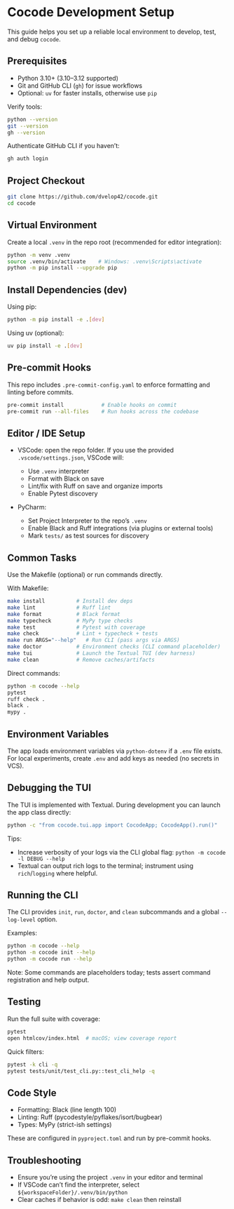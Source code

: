 # Cocode Development Setup

This guide helps you set up a reliable local environment to develop, test, and debug `cocode`.

## Prerequisites
- Python 3.10+ (3.10–3.12 supported)
- Git and GitHub CLI (`gh`) for issue workflows
- Optional: `uv` for faster installs, otherwise use `pip`

Verify tools:

```bash
python --version
git --version
gh --version
```

Authenticate GitHub CLI if you haven’t:

```bash
gh auth login
```

## Project Checkout
```bash
git clone https://github.com/dvelop42/cocode.git
cd cocode
```

## Virtual Environment
Create a local `.venv` in the repo root (recommended for editor integration):

```bash
python -m venv .venv
source .venv/bin/activate    # Windows: .venv\Scripts\activate
python -m pip install --upgrade pip
```

## Install Dependencies (dev)
Using pip:

```bash
python -m pip install -e .[dev]
```

Using uv (optional):

```bash
uv pip install -e .[dev]
```

## Pre-commit Hooks
This repo includes `.pre-commit-config.yaml` to enforce formatting and linting before commits.

```bash
pre-commit install            # Enable hooks on commit
pre-commit run --all-files    # Run hooks across the codebase
```

## Editor / IDE Setup
- VSCode: open the repo folder. If you use the provided `.vscode/settings.json`, VSCode will:
  - Use `.venv` interpreter
  - Format with Black on save
  - Lint/fix with Ruff on save and organize imports
  - Enable Pytest discovery

- PyCharm:
  - Set Project Interpreter to the repo’s `.venv`
  - Enable Black and Ruff integrations (via plugins or external tools)
  - Mark `tests/` as test sources for discovery

## Common Tasks
Use the Makefile (optional) or run commands directly.

With Makefile:

```bash
make install          # Install dev deps
make lint             # Ruff lint
make format           # Black format
make typecheck        # MyPy type checks
make test             # Pytest with coverage
make check            # Lint + typecheck + tests
make run ARGS="--help"   # Run CLI (pass args via ARGS)
make doctor           # Environment checks (CLI command placeholder)
make tui              # Launch the Textual TUI (dev harness)
make clean            # Remove caches/artifacts
```

Direct commands:

```bash
python -m cocode --help
pytest
ruff check .
black .
mypy .
```

## Environment Variables
The app loads environment variables via `python-dotenv` if a `.env` file exists. For local experiments, create `.env` and add keys as needed (no secrets in VCS).

## Debugging the TUI
The TUI is implemented with Textual. During development you can launch the app class directly:

```bash
python -c "from cocode.tui.app import CocodeApp; CocodeApp().run()"
```

Tips:
- Increase verbosity of your logs via the CLI global flag: `python -m cocode -l DEBUG --help`
- Textual can output rich logs to the terminal; instrument using `rich`/`logging` where helpful.

## Running the CLI
The CLI provides `init`, `run`, `doctor`, and `clean` subcommands and a global `--log-level` option.

Examples:

```bash
python -m cocode --help
python -m cocode init --help
python -m cocode run --help
```

Note: Some commands are placeholders today; tests assert command registration and help output.

## Testing
Run the full suite with coverage:

```bash
pytest
open htmlcov/index.html  # macOS; view coverage report
```

Quick filters:

```bash
pytest -k cli -q
pytest tests/unit/test_cli.py::test_cli_help -q
```

## Code Style
- Formatting: Black (line length 100)
- Linting: Ruff (pycodestyle/pyflakes/isort/bugbear)
- Types: MyPy (strict-ish settings)

These are configured in `pyproject.toml` and run by pre-commit hooks.

## Troubleshooting
- Ensure you’re using the project `.venv` in your editor and terminal
- If VSCode can’t find the interpreter, select `${workspaceFolder}/.venv/bin/python`
- Clear caches if behavior is odd: `make clean` then reinstall
